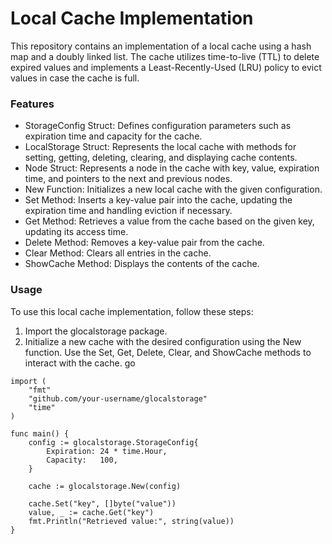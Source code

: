 # Local Cache Implementation
This repository contains an implementation of a local cache using a hash map and a doubly linked list. The cache utilizes time-to-live (TTL) to delete expired values and implements a Least-Recently-Used (LRU) policy to evict values in case the cache is full.

### Features
- StorageConfig Struct: Defines configuration parameters such as expiration time and capacity for the cache.
- LocalStorage Struct: Represents the local cache with methods for setting, getting, deleting, clearing, and displaying cache contents.
- Node Struct: Represents a node in the cache with key, value, expiration time, and pointers to the next and previous nodes.
- New Function: Initializes a new local cache with the given configuration.
- Set Method: Inserts a key-value pair into the cache, updating the expiration time and handling eviction if necessary.
- Get Method: Retrieves a value from the cache based on the given key, updating its access time.
- Delete Method: Removes a key-value pair from the cache.
- Clear Method: Clears all entries in the cache.
- ShowCache Method: Displays the contents of the cache.

### Usage
To use this local cache implementation, follow these steps:

1. Import the glocalstorage package.
2. Initialize a new cache with the desired configuration using the New function.
Use the Set, Get, Delete, Clear, and ShowCache methods to interact with the cache.
go

```golang
import (
    "fmt"
    "github.com/your-username/glocalstorage"
    "time"
)

func main() {
    config := glocalstorage.StorageConfig{
        Expiration: 24 * time.Hour,
        Capacity:   100,
    }

    cache := glocalstorage.New(config)

    cache.Set("key", []byte("value"))
    value, _ := cache.Get("key")
    fmt.Println("Retrieved value:", string(value))
}
```
